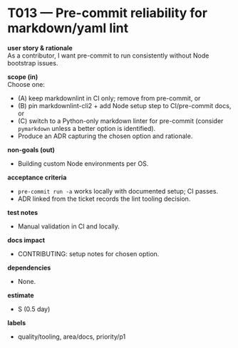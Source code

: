 # T013 — Pre-commit reliability for markdown/yaml lint

**user story & rationale**  
As a contributor, I want pre-commit to run consistently without Node bootstrap issues.

**scope (in)**  
Choose one:  
- (A) keep markdownlint in CI only; remove from pre-commit, or  
- (B) pin markdownlint-cli2 + add Node setup step to CI/pre-commit docs, or  
- (C) switch to a Python-only markdown linter for pre-commit (consider `pymarkdown` unless a better option is identified).  
- Produce an ADR capturing the chosen option and rationale.

**non-goals (out)**  
- Building custom Node environments per OS.

**acceptance criteria**  
- `pre-commit run -a` works locally with documented setup; CI passes.  
- ADR linked from the ticket records the lint tooling decision.

**test notes**  
- Manual validation in CI and locally.

**docs impact**  
- CONTRIBUTING: setup notes for chosen option.

**dependencies**  
- None.

**estimate**  
- S (0.5 day)

**labels**  
- quality/tooling, area/docs, priority/p1
